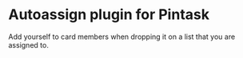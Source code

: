 Autoassign plugin for Pintask
=========================

Add yourself to card members when dropping it on a list that you are assigned to.
